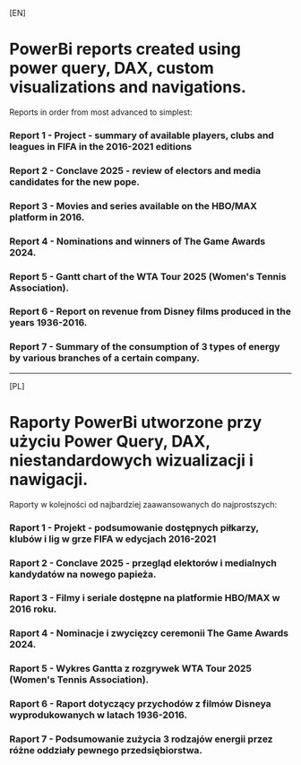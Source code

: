 [EN]

# PowerBi reports created using power query, DAX, custom visualizations and navigations.

Reports in order from most advanced to simplest:

### Report 1 - Project - summary of available players, clubs and leagues in FIFA in the 2016-2021 editions

### Report 2 - Conclave 2025 - review of electors and media candidates for the new pope.

### Report 3 - Movies and series available on the HBO/MAX platform in 2016.

### Report 4 - Nominations and winners of The Game Awards 2024.

### Report 5 - Gantt chart of the WTA Tour 2025 (Women's Tennis Association).

### Report 6 - Report on revenue from Disney films produced in the years 1936-2016.

### Report 7 - Summary of the consumption of 3 types of energy by various branches of a certain company.

__________

[PL]

# Raporty PowerBi utworzone przy użyciu Power Query, DAX, niestandardowych wizualizacji i nawigacji.

Raporty w kolejności od najbardziej zaawansowanych do najprostszych:

### Raport 1 - Projekt - podsumowanie dostępnych piłkarzy, klubów i lig w grze FIFA w edycjach 2016-2021

### Raport 2 - Conclave 2025 - przegląd elektorów i medialnych kandydatów na nowego papieża.

### Raport 3 - Filmy i seriale dostępne na platformie HBO/MAX w 2016 roku.

### Raport 4 - Nominacje i zwycięzcy ceremonii The Game Awards 2024.

### Raport 5 - Wykres Gantta z rozgrywek WTA Tour 2025 (Women's Tennis Association).

### Raport 6 - Raport dotyczący przychodów z filmów Disneya wyprodukowanych w latach 1936-2016.

### Raport 7 - Podsumowanie zużycia 3 rodzajów energii przez różne oddziały pewnego przedsiębiorstwa.
